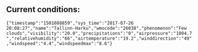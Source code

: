## Current conditions: 
 ``` {"timestamp":"1501088859","sys_time":"2017-07-26 20:08:27","name":"Tallinn-Harku","wmocode":"26038","phenomenon":"Few clouds","visibility":"20.0","precipitations":"0","airpressure":"1004.7","relativehumidity":"66","airtemperature":"19.2","winddirection":"49","windspeed":"4.4","windspeedmax":"8.6"} ```
